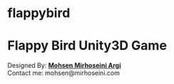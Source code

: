 # flappybird

<h1>Flappy Bird Unity3D Game</h1>
Designed By: <a href="http://www.mirhoseini.com" target="_blank"><b>Mohsen Mirhoseini Argi</b></a><br />
Contact me: mohsen@mirhoseini.com
